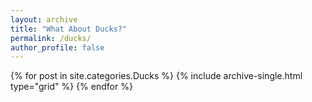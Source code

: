 ```yaml
---
layout: archive
title: "What About Ducks?"
permalink: /ducks/
author_profile: false
---
```


<div class="grid__wrapper">
  {% for post in site.categories.Ducks %}
    {% include archive-single.html type="grid" %}
  {% endfor %}
</div>
